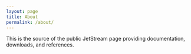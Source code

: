 ```yaml
---
layout: page
title: About
permalink: /about/
---
```


This is the source of the public JetStream page providing documentation, downloads, and references.
